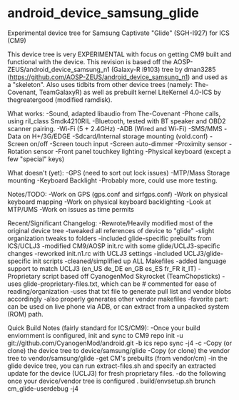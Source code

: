 android_device_samsung_glide
============================

Experimental device tree for Samsung Captivate "Glide" (SGH-I927) for ICS (CM9)

This device tree is very EXPERIMENTAL with focus on getting CM9 built and functional with the device.
This revision is based off the AOSP-ZEUS/android_device_samsung_n1 (Galaxy-R i9103) tree by 
dman3285 (https://github.com/AOSP-ZEUS/android_device_samsung_n1) and used as a "skeleton".  Also uses 
tidbits from other device trees (namely: The-Covenant, TeamGalaxyR) as well as prebuilt kernel 
LiteKernel 4.0-ICS by thegreatergood (modified ramdisk).

What works:
-Sound, adapted libaudio from The-Covenant
-Phone calls, using ril_class Smdk4210RIL
-Bluetooth, tested with BT speaker and OBD2 scanner pairing.
-Wi-Fi (5 + 2.4GHz)
-ADB (Wired and Wi-Fi)
-SMS/MMS
-Data on H+/3G/EDGE
-Sdcard/Internal storage mounting (vold.conf)
-Screen on/off
-Screen touch input
-Screen auto-dimmer
-Proximity sensor
-Rotation sensor
-Front panel touchkey lighting
-Physical keyboard (except a few "special" keys)

What doesn't (yet):
-GPS (need to sort out lock issues)
-MTP/Mass Storage mounting
-Keyboard Backlight
-Probably more, could use more testing.

Notes/TODO:
-Work on GPS (gps.conf and sirfgps.conf)
-Work on physical keyboard mapping
-Work on physical keyboard backlighting
-Look at MTP/UMS
-Work on issues as time permits

Recent/Significant Changelog:
-Rewrote/Heavily modified most of the original device tree
	-tweaked all references of device to "glide"
	-slight organization tweaks to folders
	-included glide-specific prebuilts from ICS/UCLJ3
	-modified CM9/AOSP init.rc with some glide/UCLJ3-specific changes
	-reworked init.n1.rc with UCLJ3 settings
	-included UCLJ3/glide-specific init scripts
	-cleaned/simplified up ALL Makefiles
	-added language support to match UCLJ3 (en_US de_DE en_GB es_ES fr_FR it_IT)
-Proprietary script based off CyanogenMod Skyrocket (TeamChopsticks)
	-uses glide-proprietary-files.txt, which can be # commented for ease of reading/organization
	-uses that txt file to generate pull list and vendor blobs accordingly
	-also properly generates other vendor makefiles
	-favorite part: can be used on live phone via ADB, or can extract from a unpacked system (ROM) path.
	
Quick Build Notes (fairly standard for ICS/CM9):
-Once your build enviornment is configured, init and sync to CM9
	repo init -u git://github.com/CyanogenMod/android.git -b ics
	repo sync -j4 -c
-Copy (or clone) the device tree to device/samsung/glide
-Copy (or clone) the vendor tree to vendor/samsung/glide
-get CM's prebuilts (from vendor/cm)
-in the glide device tree, you can run extract-files.sh and specify an extracted update for the device (UCLJ3) for fresh proprietary files.
-do the following once your device/vendor tree is configured
	. build/envsetup.sh
	brunch cm_glide-userdebug -j4
